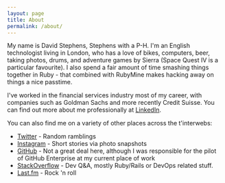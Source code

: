 ```yaml
---
layout: page
title: About
permalink: /about/
---
```


My name is David Stephens, Stephens with a P-H. I'm an English technologist living in London, who has a love of bikes, computers, beer, 
taking photos, drums, and adventure games by Sierra (Space Quest IV is a particular favourite). I also spend a fair amount of time smashing things 
together in Ruby - that combined with RubyMine makes hacking away on things a nice passtime. 

I've worked in the financial services industry most of my career, with companies such as Goldman Sachs and more recently Credit Suisse. You can 
find out more about me professionally at [LinkedIn][linkedin].

You can also find me on a variety of other places across the t'interwebs:

* [Twitter][twitter] - Random ramblings
* [Instagram][instagram] - Short stories via photo snapshots
* [GitHub][github] - Not a great deal here, although I was responsible for the pilot of GitHub Enterprise at my current place of work
* [StackOverflow][stackoverflow] - Dev Q&A, mostly Ruby/Rails or DevOps related stuff.
* [Last.fm][lastfm] - Rock 'n roll


[github]:    http://www.github.com/DaveStephens
[instagram]:    http://www.instagram.com/ripuk
[twitter]:    https://www.twitter.com/DaveStephens
[linkedin]:    http://uk.linkedin.com/in/davidjstephens/
[lastfm]: http://www.last.fm/user/ripuk
[stackoverflow]: http://stackoverflow.com/users/425144/ripuk